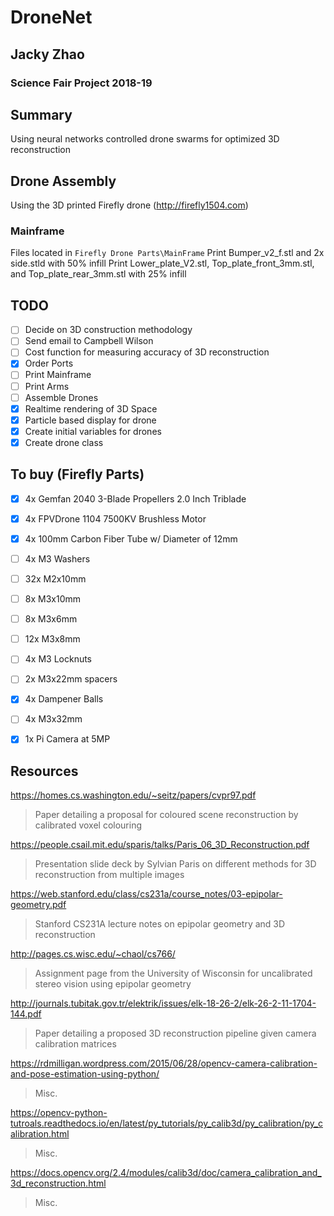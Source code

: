 # DroneNet
## Jacky Zhao
### Science Fair Project 2018-19

## Summary
Using neural networks controlled drone swarms for optimized 3D reconstruction

## Drone Assembly
Using the 3D printed Firefly drone (http://firefly1504.com)
### Mainframe
Files located in ```Firefly Drone Parts\MainFrame```
Print Bumper_v2_f.stl and 2x side.stld with 50% infill
Print Lower_plate_V2.stl, Top_plate_front_3mm.stl, and Top_plate_rear_3mm.stl with 25% infill

## TODO
- [ ] Decide on 3D construction methodology
- [ ] Send email to Campbell Wilson
- [ ] Cost function for measuring accuracy of 3D reconstruction
- [x] Order Ports
- [ ] Print Mainframe
- [ ] Print Arms
- [ ] Assemble Drones
- [x] Realtime rendering of 3D Space
- [x] Particle based display for drone
- [x] Create initial variables for drones
- [x] Create drone class

## To buy (Firefly Parts)
- [x] 4x Gemfan 2040 3-Blade Propellers 2.0 Inch Triblade
- [x] 4x FPVDrone 1104 7500KV Brushless Motor
- [x] 4x 100mm Carbon Fiber Tube w/ Diameter of 12mm
- [ ] 4x M3 Washers
- [ ] 32x M2x10mm
- [ ] 8x M3x10mm
- [ ] 8x M3x6mm
- [ ] 12x M3x8mm
- [ ] 4x M3 Locknuts
- [ ] 2x M3x22mm spacers
- [x] 4x Dampener Balls
- [ ] 4x M3x32mm
- [x] 1x Pi Camera at 5MP


## Resources
https://homes.cs.washington.edu/~seitz/papers/cvpr97.pdf
> Paper detailing a proposal for coloured scene reconstruction by calibrated voxel colouring

https://people.csail.mit.edu/sparis/talks/Paris_06_3D_Reconstruction.pdf
> Presentation slide deck by Sylvian Paris on different methods for 3D reconstruction from multiple images

https://web.stanford.edu/class/cs231a/course_notes/03-epipolar-geometry.pdf
> Stanford CS231A lecture notes on epipolar geometry and 3D reconstruction

http://pages.cs.wisc.edu/~chaol/cs766/
> Assignment page from the University of Wisconsin for uncalibrated stereo vision using epipolar geometry

http://journals.tubitak.gov.tr/elektrik/issues/elk-18-26-2/elk-26-2-11-1704-144.pdf
> Paper detailing a proposed 3D reconstruction pipeline given camera calibration matrices

https://rdmilligan.wordpress.com/2015/06/28/opencv-camera-calibration-and-pose-estimation-using-python/
> Misc.

https://opencv-python-tutroals.readthedocs.io/en/latest/py_tutorials/py_calib3d/py_calibration/py_calibration.html
> Misc.

https://docs.opencv.org/2.4/modules/calib3d/doc/camera_calibration_and_3d_reconstruction.html
> Misc.

